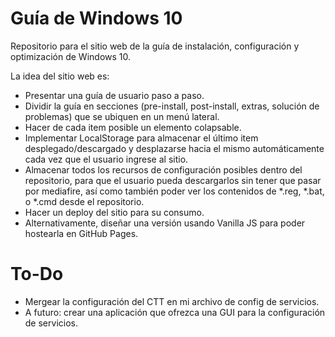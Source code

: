 # Guía de Windows 10

Repositorio para el sitio web de la guía de instalación, configuración y optimización de Windows 10.

La idea del sitio web es:

  - Presentar una guía de usuario paso a paso.
  - Dividir la guía en secciones (pre-install, post-install, extras, solución de problemas) que se ubiquen en un menú lateral.
  - Hacer de cada item posible un elemento colapsable.
  - Implementar LocalStorage para almacenar el último item desplegado/descargado y desplazarse hacia el mismo automáticamente cada vez que el usuario ingrese al sitio.
  - Almacenar todos los recursos de configuración posibles dentro del repositorio, para que el usuario pueda descargarlos sin tener que pasar por mediafire, así como también poder ver los contenidos de *.reg, *.bat, o *.cmd desde el repositorio.
  - Hacer un deploy del sitio para su consumo.
  - Alternativamente, diseñar una versión usando Vanilla JS para poder hostearla en GitHub Pages.

# To-Do

  - Mergear la configuración del CTT en mi archivo de config de servicios.
  - A futuro: crear una aplicación que ofrezca una GUI para la configuración de servicios.